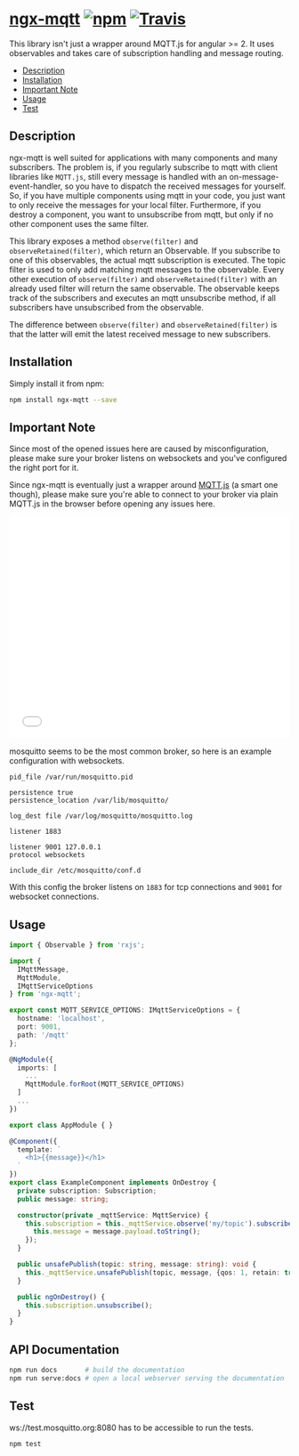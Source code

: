 # [ngx-mqtt]({{site.github.repository_url}}) [![npm](https://img.shields.io/npm/v/ngx-mqtt.svg)](https://www.npmjs.com/package/ngx-mqtt) [![Travis](https://img.shields.io/travis/sclausen/ngx-mqtt.svg)](https://travis-ci.org/sclausen/ngx-mqtt)

This library isn't just a wrapper around MQTT.js for angular >= 2.
It uses observables and takes care of subscription handling and message routing.

* [Description](#description)
* [Installation](#installation)
* [Important Note](#important-note)
* [Usage](#usage)
* [Test](#test)

## Description

ngx-mqtt is well suited for applications with many components and many subscribers.
The problem is, if you regularly subscribe to mqtt with client libraries like `MQTT.js`, still every message is handled with an on-message-event-handler, so you have to dispatch the received messages for yourself.
So, if you have multiple components using mqtt in your code, you just want to only receive the messages for your local filter.
Furthermore, if you destroy a component, you want to unsubscribe from mqtt, but only if no other component uses the same filter.

This library exposes a method `observe(filter)` and `observeRetained(filter)`, which return an Observable. If you subscribe to one of this observables, the actual mqtt subscription is executed. The topic filter is used to only add matching mqtt messages to the observable. Every other execution of `observe(filter)` and `observeRetained(filter)` with an already used filter will return the same observable. The observable keeps track of the subscribers and executes an mqtt unsubscribe method, if all subscribers have unsubscribed from the observable.

The difference between `observe(filter)` and `observeRetained(filter)` is that the latter will emit the latest received message to new subscribers. 

## Installation

Simply install it from npm:

``` sh
npm install ngx-mqtt --save
```

## Important Note

Since most of the opened issues here are caused by misconfiguration, please make sure your broker listens on websockets and you've configured the right port for it.

Since ngx-mqtt is eventually just a wrapper around [MQTT.js](https://github.com/mqttjs/MQTT.js) (a smart one though), please make sure you're able to connect to your broker via plain MQTT.js in the browser before opening any issues here.

<iframe width="100%" height="400" src="//jsfiddle.net/tmyq2k7t/2/embedded/html,result/dark/" allowpaymentrequest allowfullscreen="allowfullscreen" frameborder="0"></iframe>

mosquitto seems to be the most common broker, so here is an example configuration with websockets.

    pid_file /var/run/mosquitto.pid

    persistence true
    persistence_location /var/lib/mosquitto/

    log_dest file /var/log/mosquitto/mosquitto.log

    listener 1883

    listener 9001 127.0.0.1
    protocol websockets

    include_dir /etc/mosquitto/conf.d

With this config the broker listens on `1883` for tcp connections and `9001` for websocket connections.

## Usage

``` typescript
import { Observable } from 'rxjs';

import {
  IMqttMessage,
  MqttModule,
  IMqttServiceOptions
} from 'ngx-mqtt';

export const MQTT_SERVICE_OPTIONS: IMqttServiceOptions = {
  hostname: 'localhost',
  port: 9001,
  path: '/mqtt'
};

@NgModule({
  imports: [
    ...
    MqttModule.forRoot(MQTT_SERVICE_OPTIONS)
  ]
  ...
})

export class AppModule { }

@Component({
  template: `
    <h1>{{message}}</h1>
  `
})
export class ExampleComponent implements OnDestroy {
  private subscription: Subscription;
  public message: string;

  constructor(private _mqttService: MqttService) {
    this.subscription = this._mqttService.observe('my/topic').subscribe((message: IMqttMessage) => {
      this.message = message.payload.toString();
    });
  }

  public unsafePublish(topic: string, message: string): void {
    this._mqttService.unsafePublish(topic, message, {qos: 1, retain: true});
  }

  public ngOnDestroy() {
    this.subscription.unsubscribe();
  }
}
```

## API Documentation

```sh
npm run docs       # build the documentation
npm run serve:docs # open a local webserver serving the documentation
```

## Test
ws://test.mosquitto.org:8080 has to be accessible to run the tests.
``` sh
npm test
```
